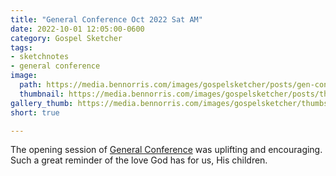 ```yaml
---
title: "General Conference Oct 2022 Sat AM"
date: 2022-10-01 12:05:00-0600
category: Gospel Sketcher
tags:
- sketchnotes
- general conference
image: 
  path: https://media.bennorris.com/images/gospelsketcher/posts/gen-conf-oct-2022-sat-am.jpg
  thumbnail: https://media.bennorris.com/images/gospelsketcher/posts/thumbnails/gen-conf-oct-2022-sat-am.jpg
gallery_thumb: https://media.bennorris.com/images/gospelsketcher/thumbs/gen-conf-oct-2022-sat-am.jpg
short: true

---
```



The opening session of [General Conference](https://bennorris.com/tags/general-conference) was uplifting and encouraging. Such a great reminder of the love God has for us, His children.



